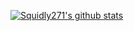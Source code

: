 [![Squidly271's github stats](https://github-readme-stats.vercel.app/api?username=Squidly271&show_icons=true&theme=radical&include_all_commits=true&count_private=true)](https://github.com/anuraghazra/github-readme-stats)
<!--
**Squidly271/Squidly271** is a ✨ _special_ ✨ repository because its `README.md` (this file) appears on your GitHub profile.

[![Squidly271's github stats](https://github-readme-stats.vercel.app/api?username=Squidly271&theme=dark)](https://github.com/anuraghazra/github-readme-stats)

